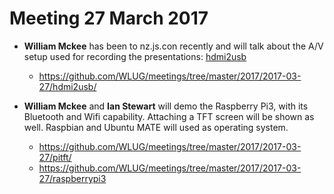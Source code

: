 Meeting 27 March 2017
=====================

* **William Mckee** has been to nz.js.con recently and will talk about the A/V
  setup used for recording the presentations: [hdmi2usb](https://hdmi2usb.tv/home/)

  * https://github.com/WLUG/meetings/tree/master/2017/2017-03-27/hdmi2usb/

* **William Mckee** and **Ian Stewart** will demo the Raspberry Pi3, with its
  Bluetooth and Wifi capability. Attaching a TFT screen will be shown as well.
  Raspbian and Ubuntu MATE will used as operating system.

  * https://github.com/WLUG/meetings/tree/master/2017/2017-03-27/pitft/
  * https://github.com/WLUG/meetings/tree/master/2017/2017-03-27/raspberrypi3

